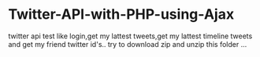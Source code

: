 # Twitter-API-with-PHP-using-Ajax
twitter api test like login,get my lattest tweets,get my lattest timeline tweets and get my friend twitter id's..
try to download zip and unzip this folder ...
